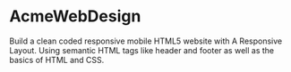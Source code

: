 # AcmeWebDesign

Build a clean coded responsive mobile HTML5 website with A Responsive Layout. Using semantic HTML tags like header and footer as well as the basics of HTML and CSS.
